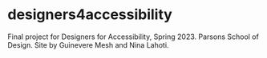 # designers4accessibility
 Final project for Designers for Accessibility, Spring 2023. Parsons School of Design. Site by Guinevere Mesh and Nina Lahoti.
